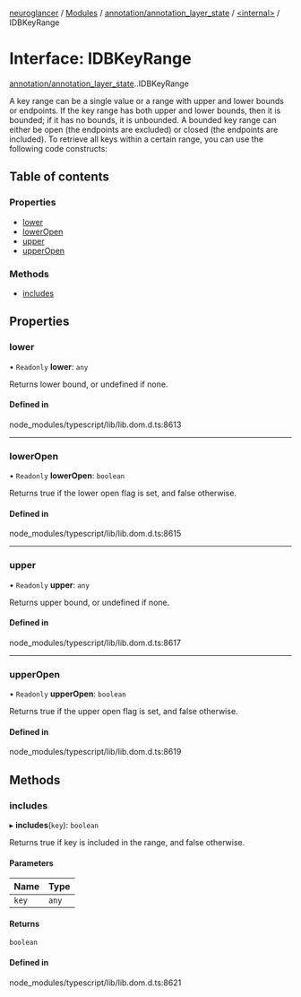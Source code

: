[neuroglancer](../README.md) / [Modules](../modules.md) / [annotation/annotation\_layer\_state](../modules/annotation_annotation_layer_state.md) / [<internal\>](../modules/annotation_annotation_layer_state._internal_.md) / IDBKeyRange

# Interface: IDBKeyRange

[annotation/annotation_layer_state](../modules/annotation_annotation_layer_state.md).[<internal>](../modules/annotation_annotation_layer_state._internal_.md).IDBKeyRange

A key range can be a single value or a range with upper and lower bounds or endpoints. If the key range has both upper and lower bounds, then it is bounded; if it has no bounds, it is unbounded. A bounded key range can either be open (the endpoints are excluded) or closed (the endpoints are included). To retrieve all keys within a certain range, you can use the following code constructs:

## Table of contents

### Properties

- [lower](annotation_annotation_layer_state._internal_.IDBKeyRange.md#lower)
- [lowerOpen](annotation_annotation_layer_state._internal_.IDBKeyRange.md#loweropen)
- [upper](annotation_annotation_layer_state._internal_.IDBKeyRange.md#upper)
- [upperOpen](annotation_annotation_layer_state._internal_.IDBKeyRange.md#upperopen)

### Methods

- [includes](annotation_annotation_layer_state._internal_.IDBKeyRange.md#includes)

## Properties

### lower

• `Readonly` **lower**: `any`

Returns lower bound, or undefined if none.

#### Defined in

node_modules/typescript/lib/lib.dom.d.ts:8613

___

### lowerOpen

• `Readonly` **lowerOpen**: `boolean`

Returns true if the lower open flag is set, and false otherwise.

#### Defined in

node_modules/typescript/lib/lib.dom.d.ts:8615

___

### upper

• `Readonly` **upper**: `any`

Returns upper bound, or undefined if none.

#### Defined in

node_modules/typescript/lib/lib.dom.d.ts:8617

___

### upperOpen

• `Readonly` **upperOpen**: `boolean`

Returns true if the upper open flag is set, and false otherwise.

#### Defined in

node_modules/typescript/lib/lib.dom.d.ts:8619

## Methods

### includes

▸ **includes**(`key`): `boolean`

Returns true if key is included in the range, and false otherwise.

#### Parameters

| Name | Type |
| :------ | :------ |
| `key` | `any` |

#### Returns

`boolean`

#### Defined in

node_modules/typescript/lib/lib.dom.d.ts:8621
